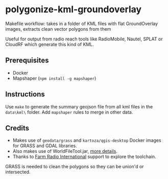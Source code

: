 # polygonize-kml-groundoverlay
Makefile workflow: takes in a folder of KML files with flat GroundOverlay images, extracts clean vector polygons from them

Useful for output from radio reach tools like RadioMobile, Nautel, SPLAT or CloudRF which generate this kind of KML.

## Prerequisites
* Docker
* Mapshaper (`npm install -g mapshaper`)

## Instructions
Use `make` to generate the summary geojson file from all kml files in the `data\kml\` folder. Add `mapshaper` rules to merge in other data.

## Credits
* Makes use of `geodata/grass` and `kartoza/qgis-desktop` Docker images for GRASS and GDAL libraries.
* Also makes use of WorldFileTool.jar, <a href="https://gis.stackexchange.com/a/93174/4911">more
  details</a>.
* Thanks to [Farm Radio International](http://farmradio.org/) support to explore the toolchain.


GRASS is needed to clean the polygons so they can be union'd or intersected.
